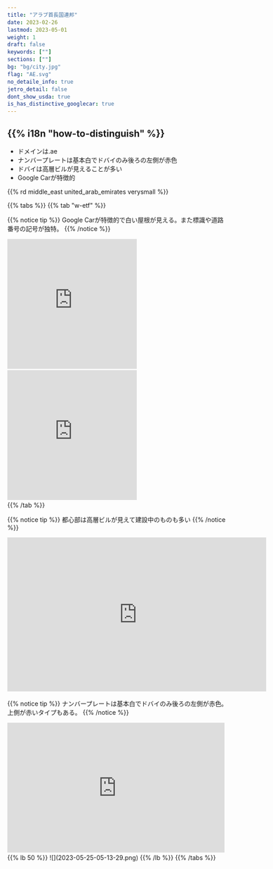 ```yaml
---
title: "アラブ首長国連邦"
date: 2023-02-26
lastmod: 2023-05-01
weight: 1
draft: false
keywords: [""]
sections: [""]
bg: "bg/city.jpg"
flag: "AE.svg"
no_detaile_info: true
jetro_detail: false
dont_show_usda: true
is_has_distinctive_googlecar: true
---
```


<div class="main-desciption country-description">
    <h2 class="section-title">{{% i18n "how-to-distinguish" %}}</h2>
    <ul class="rule-list">
        <li>ドメインは<span class="quiz">.ae</span></li>
        <li>ナンバープレートは基本白でドバイのみ後ろの左側が<span class="quiz">赤</span>色</li>
        <li>ドバイは高層ビルが見えることが多い</li>
        <li>Google Carが特徴的</li>
    </ul>
    {{% rd middle_east united_arab_emirates verysmall %}}
</div>

{{% tabs  %}}
{{% tab "w-etf" %}}

{{% notice tip %}}
Google Carが特徴的で白い屋根が見える。また標識や道路番号の記号が独特。
{{% /notice %}}
<div class="googlemap-if">
<iframe src="https://www.google.com/maps/embed?pb=!4v1684960080815!6m8!1m7!1sGQ3S5W1V0Lo1zmI1OefMbQ!2m2!1d25.21206239468591!2d55.25751655870031!3f351.0919701070735!4f4.131664332129915!5f2.1129157670205068" width="295" height="295" style="border:0;" allowfullscreen="" loading="lazy" referrerpolicy="no-referrer-when-downgrade"></iframe>
<iframe src="https://www.google.com/maps/embed?pb=!4v1684958803956!6m8!1m7!1sxSvV8BnLUB3MuV2kl9Rc8A!2m2!1d25.40734473322975!2d55.51560890219447!3f220.07052663744926!4f-49.21446602119926!5f0.4000000000000002" width="295" height="295" style="border:0;" allowfullscreen="" loading="lazy" referrerpolicy="no-referrer-when-downgrade"></iframe>
</div>
{{% /tab %}}

{{% notice tip %}}
都心部は高層ビルが見えて建設中のものも多い
{{% /notice %}}
<div class="googlemap-if">
<iframe src="https://www.google.com/maps/embed?pb=!4v1684960121984!6m8!1m7!1shWqHqLm4CV2RoroPqHtn8g!2m2!1d25.21055265073919!2d55.25629528365307!3f137.2500727439078!4f7.9444647788023275!5f2.53988720102434" width="590" height="350" style="border:0;" allowfullscreen="" loading="lazy" referrerpolicy="no-referrer-when-downgrade"></iframe>
</div>

{{% notice tip %}}
ナンバープレートは基本白でドバイのみ後ろの左側が<span class="quiz">赤</span>色。上側が赤いタイプもある。
{{% /notice %}}
<div class="googlemap-if">
<iframe src="https://www.google.com/maps/embed?pb=!4v1684959157047!6m8!1m7!1sPQj0LN7XouPlw5tkfAHM3g!2m2!1d25.18771953062483!2d55.23996758161233!3f255.68509126538822!4f-9.342566374465719!5f1.514539245167219" width="495" height="295" style="border:0;" allowfullscreen="" loading="lazy" referrerpolicy="no-referrer-when-downgrade"></iframe>
</div>
{{% lb 50 %}}
![](2023-05-25-05-13-29.png)
{{% /lb %}}
{{% /tabs  %}}